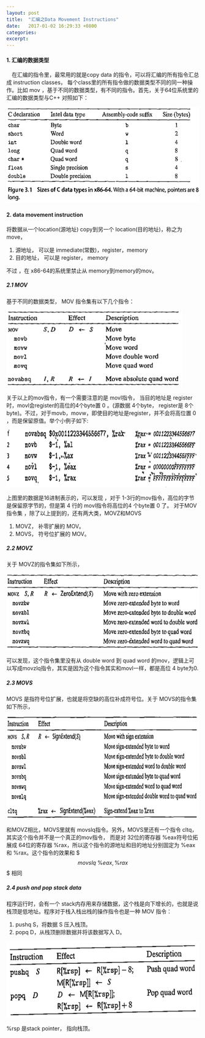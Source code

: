 ```yaml
---
layout: post
title:  "汇编之Data Movement Instructions"
date:   2017-01-02 16:29:33 +0800
categories:
excerpt:
---
```


#### 1. 汇编的数据类型
	
&emsp;在汇编的指令里，最常用的就是copy data 的指令，可以将汇编的所有指令汇总成 instruction classes， 每个class里的所有指令做的数据类型不同的同一种操作。比如 mov ，基于不同的数据类型，有不同的指令。首先，关于64位系统里的汇编的数据类型与C++ 对照如下：  
<p><img src="/images/computersystem/datatype.png" wight="500" height="250"></p>  

#### 2. data movement instruction

将数据从一个location(源地址) copy到另一个 location(目的地址)，称之为 move，  

1. 源地址， 可以是 immediate(常数)，register，memory  
2. 目的地址， 可以是 register， memory

不过 ，在 x86-64的系统里禁止从 memory到memory的mov。  

##### 2.1 MOV

基于不同的数据类型， MOV 指令集有以下几个指令：  
<p><img src="/images/computersystem/mov.png" wight="500" height="200"></p>  

关于以上的mov指令，有一个需要注意的是 movl指令， 当目的地址是 register时，movl会register的高位的4个byte置 0 。(源数据 4个byte， register是 8个byte)。不过，对于movb，movw，即使目的地址是register，并不会将高位置 0 ，而是保留原值。举个小例子如下:  
<p><img src="/images/computersystem/movexample.png" wight="400" height="150"></p>  

上图里的数据是16进制表示的，可以发现 ，对于 1-3行的mov指令，高位的字节是保留原字节的，但是第 4 行的 movl指令将高位的4 个byte置 0 了。
对于MOV指令集 ，除了以上提到的，还有两大类，MOVZ和MOVS  

1. MOVZ， 补零扩展的 MOV。  
2. MOVS， 符号位扩展的 MOV。  

##### 2.2 MOVZ

关于 MOVZ的指令集如下所示，  
<p><img src="/images/computersystem/movz.png" wight="500" height="200"></p>  

可以发现，这个指令集里没有从 double word 到 quad word 的mov，逻辑上可以写成movzlq指令，其实是因为这个指令其实和movl一样，都是高位 4 byte为0.  

##### 2.3 MOVS

MOVS 是指符号位扩展，也就是将空缺的高位补成符号位。关于 MOVS的指令集如下所示，  
<p><img src="/images/computersystem/movs.png" wight="500" height="270"></p>  

和MOVZ相比，MOVS里就有 movslq指令。另外，MOVS里还有一个指令 cltq，其实这个指令并不是一个真正的mov指令， 而是对 32位的寄存器 %eax符号位拓展成 64位的寄存器 %rax，所以这个指令的源地址和目的地址分别固定为 %eax 和 %rax。这个指令的效果和 $$$ movslq \ \%eax,\%rax $$$ 相同  

##### 2.4 push and pop stack data

程序运行时，会有一个 stack内存用来存储数据，这个栈是向下增长的，也就是说栈顶是低地址。程序对于栈入栈出栈的操作指令也是一种 MOV 指令：  

1. pushq S，将数据 S 压入栈顶。  
2. popq D，从栈顶删除数据并将该数据写入 D。  

<p><img src="/images/computersystem/stack.png" wight="500" height="200"></p> 

%rsp 是stack pointer， 指向栈顶。
